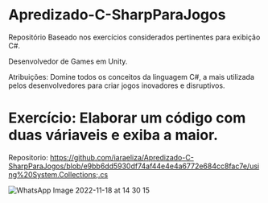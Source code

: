 # Apredizado-C-SharpParaJogos
Repositório Baseado nos exercícios considerados pertinentes para exibição C#.

Desenvolvedor de Games em Unity.

Atribuições: Domine todos os conceitos da linguagem C#, a mais utilizada pelos desenvolvedores para criar jogos inovadores e disruptivos.



# Exercício: Elaborar um código com duas váriaveis e exiba a maior.

Repositorio: https://github.com/iaraeliza/Apredizado-C-SharpParaJogos/blob/e9bb6dd5930df74af44e4e4a6772e684cc8fac7e/using%20System.Collections;.cs



![WhatsApp Image 2022-11-18 at 14 30 15](https://user-images.githubusercontent.com/107582204/202773671-d8be8654-0543-45e9-8e48-32074be1698f.jpeg)

